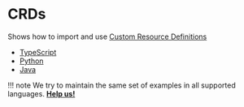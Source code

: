 # CRDs

Shows how to import and use [Custom Resource Definitions](https://kubernetes.io/docs/concepts/extend-kubernetes/api-extension/custom-resources/)

- [TypeScript](https://github.com/awslabs/cdk8s/tree/master/examples/typescript/crd)
- [Python](https://github.com/awslabs/cdk8s/tree/master/examples/python/crd)
- [Java](https://github.com/awslabs/cdk8s/tree/master/examples/java/crd)

!!! note
    We try to maintain the same set of examples in all supported languages.
    **[Help us!](../project/CONTRIBUTING.md)**

